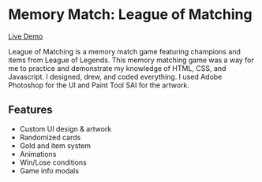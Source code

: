 # Memory Match: League of Matching

[Live Demo](http://dsulli.github.io/memory_match/)

League of Matching is a memory match game featuring champions and items from League of Legends. This memory matching game was a way for me to practice and demonstrate my knowledge of HTML, CSS, and Javascript. I designed, drew, and coded everything. I used Adobe Photoshop for the UI and Paint Tool SAI for the artwork. 

## Features
- Custom UI design & artwork
- Randomized cards
- Gold and item system
- Animations
- Win/Lose conditions
- Game info modals
